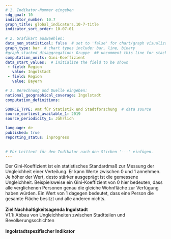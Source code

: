 ```yaml
---
# 1. Indikator-Nummer eingeben 
sdg_goal: 10 
indicator_number: 10.7
graph_title: global_indicators.10-7-title
indicator_sort_order: 10-07-01
 
# 2. Grafikart auswaehlen: 
data_non_statistical: false  # set to 'false' for chart/graph visualization 
graph_type: bar  # chart types include: bar, line, binary 
#graph_stacked_disaggregation: Gruppe  ## uncomment this line for stacked bars. eplace 'Geschlecht' with the field of aggregation. 
computation_units: Gini-Koeffizient 
data_start_values:  # initialize the field to be shown  
 - field: Region 
   value: Ingolstadt 
 - field: Region 
   value: Bayern 

# 3. Berechnung und Quelle eingeben: 
national_geographical_coverage: Ingolstadt 
computation_definitions: 

SOURCE_TYPE: Amt für Statistik und Stadtforschung  # data source  
source_earliest_available_1: 2019
source_periodicity_1: Jährlich

language: de   
published: true 
reporting_status: inprogress
 
 
# Für Leittext für den Indikator nach den Stichen '---' einfügen. 
---
```

Der Gini-Koeffizient ist ein statistisches Standardmaß zur Messung der Ungleichheit einer Verteilung. Er kann Werte zwischen 0 und 1 annehmen. Je höher der Wert, desto stärker ausgeprägt ist die gemessene Ungleichheit. Beispielsweise ein Gini-Koeffizient von 0 hier bedeuten, dass alle verglichenen Personen genau die gleiche Wohnfläche zur Verfügung haben würden. Ein Wert von 1 dagegen bedeutet, dass eine Person die gesamte Fläche besitzt und alle anderen nichts. <br>
<br>
<b>Ziel Nachhaltigkeitsagenda Ingolstadt</b><br>
V1.1: Abbau von Ungleichheiten zwischen Stadtteilen und Bevölkerungsschichten<br>
<br>
<b>Ingolstadtspezifischer Indikator</b>
